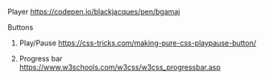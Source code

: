 Player
https://codepen.io/blackjacques/pen/bgamaj


Buttons

1. Play/Pause
https://css-tricks.com/making-pure-css-playpause-button/

2. Progress bar
https://www.w3schools.com/w3css/w3css_progressbar.asp
